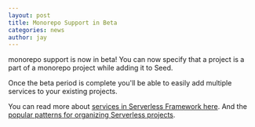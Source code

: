 ```yaml
---
layout: post
title: Monorepo Support in Beta
categories: news
author: jay
---
```


monorepo support is now in beta! You can now specify that a project is a part of a monorepo project while adding it to Seed.

Once the beta period is complete you'll be able to easily add multiple services to your existing projects.

You can read more about [services in Serverless Framework here](https://serverless.com/framework/docs/providers/aws/guide/services/). And the [popular patterns for organizing Serverless projects](https://serverless-stack.com/chapters/organizing-serverless-projects.html).
